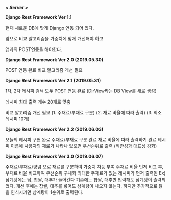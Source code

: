 **_< Server >_**

**Django Rest Framework Ver 1.1**

현재 새로운 DB에 맞게 Django 연동 되어 있다.

앞으로 비교 알고리즘을 가중치에 맞게 개선해야 하고

앱과의 POST연동을 해야한다.

**Django Rest Framework Ver 2.0 (2019.05.30)**

POST 연동 완료
비교 알고리즘 개선 필요

**Django Rest Framework Ver 2.1 (2019.05.31)**

1차, 2차 레시피 검색 모두 POST 연동 완료
(DirView라는 DB View를 새로 생성)

레시피 최대 출력 개수 20개로 맞춤

비교 알고리즘 개선 필요
(1. 주재료/부재료 구분)
(2. 재료 비율에 따라 출력)
(3. 최소 레시피 10개)

**Django Rest Framework Ver 2.2 (2019.06.03)**

오늘의 레시피 구현 완료
주재료/부재료 구분 완료
재료 비율에 따라 출력하기 완료
레시피 이름에 사용자의 재료가 나타나 있으면 우선순위로 출력
(직관성과 대표성 강화)

**Django Rest Framework Ver 3.0 (2019.06.07)**

주재료/부재료/양념 으로 재료를 구분하여 가중치 차등 부여
주재료 비율 먼저 비교 후, 부재료 비율 비교하여 우선순위 구체화
최대한 주재료가 있는 레시피가 먼저 출력됨
Ex) 삼계탕에는 닭, 찹쌀, 대추가 들어간다
    기존에는 찹쌀, 대추만 입력해도 삼계탕이 출력되었다.
    개선 후에는 찹쌀, 대추를 넣어도 삼계탕이 나오지 않는다.
    하지만 추가적으로 닭을 인식시키면 삼계탕이 1순위로 출력된다.